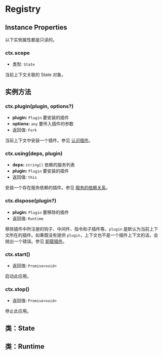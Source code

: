 # Registry

## Instance Properties

以下实例属性都是只读的。

### ctx.scope

- 类型: `State`

当前上下文关联的 State 对象。

## 实例方法

### ctx.plugin(plugin, options?)

- **plugin:** `Plugin` 要安装的插件
- **options:** `any` 要传入插件的参数
- 返回值: `Fork`

当前上下文中安装一个插件。参见 [认识插件](../../guide/plugin/)。

### ctx.using(deps, plugin)

- **deps:** `string[]` 依赖的服务列表
- **plugin:** `Plugin` 要安装的插件
- 返回值: `this`

安装一个存在服务依赖的插件。参见 [服务的依赖关系](../../guide/plugin/service.md#服务的依赖关系)。

### ctx.dispose(plugin?)

- **plugin:** `Plugin` 要移除的插件
- 返回值: `Runtime`

移除插件中所注册的钩子、中间件、指令和子插件等。`plugin` 是默认为当前上下文所在的插件。如果既没有提供 `plugin`，上下文也不是一个插件上下文的话，会抛出一个错误。参见 [卸载插件](../../guide/plugin/#卸载插件)。

### ctx.start()

- 返回值: `Promise<void>`

启动此应用。

### ctx.stop()

- 返回值: `Promise<void>`

停止此应用。

## 类：State

## 类：Runtime
